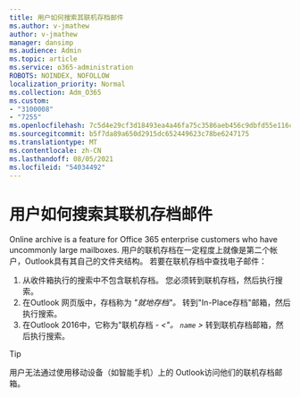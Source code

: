 ```yaml
---
title: 用户如何搜索其联机存档邮件
ms.author: v-jmathew
author: v-jmathew
manager: dansimp
ms.audience: Admin
ms.topic: article
ms.service: o365-administration
ROBOTS: NOINDEX, NOFOLLOW
localization_priority: Normal
ms.collection: Adm_O365
ms.custom:
- "3100008"
- "7255"
ms.openlocfilehash: 7c5d4e29cf3d18493ea4a46fa75c3586aeb456c9dbfd55e116caa67b6cd11202
ms.sourcegitcommit: b5f7da89a650d2915dc652449623c78be6247175
ms.translationtype: MT
ms.contentlocale: zh-CN
ms.lasthandoff: 08/05/2021
ms.locfileid: "54034492"
---
```

# <a name="how-users-can-search-their-online-archive-for-messages"></a>用户如何搜索其联机存档邮件

Online archive is a feature for Office 365 enterprise customers who have uncommonly large mailboxes. 用户的联机存档在一定程度上就像是第二个帐户，Outlook具有其自己的文件夹结构。 若要在联机存档中查找电子邮件：

1. 从收件箱执行的搜索中不包含联机存档。 您必须转到联机存档，然后执行搜索。
2. 在Outlook 网页版中，存档称为 *"就地存档"。* 转到"In-Place存档"邮箱，然后执行搜索。
3. 在Outlook 2016中，它称为"联机存档 *- <"。 `name` >* 转到联机存档邮箱，然后执行搜索。

> [!TIP]
> 用户无法通过使用移动设备（如智能手机）上的 Outlook访问他们的联机存档邮箱。
